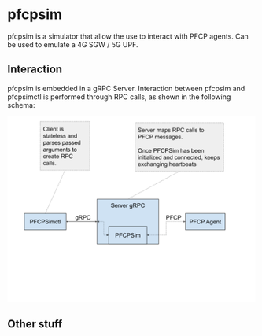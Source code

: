 # pfcpsim
pfcpsim is a simulator that allow the use to interact with PFCP agents. Can be used to emulate a 4G SGW / 5G UPF.

## Interaction
pfcpsim is embedded in a gRPC Server. Interaction between pfcpsim and pfcpsimctl is performed through RPC calls, as shown in the following schema: 

![Alt text](docs/images/schema.svg?raw=true "schema")

## Other stuff
